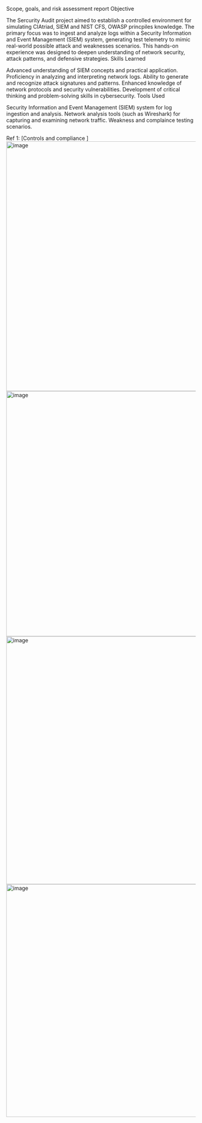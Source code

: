 Scope, goals, and risk assessment report
Objective

The Sercurity Audit project aimed to establish a controlled environment for simulating CIAtriad, SIEM and NIST CFS, OWASP princpiles knowledge. The primary focus was to ingest and analyze logs within a Security Information and Event Management (SIEM) system, generating test telemetry to mimic real-world possible attack and weaknesses scenarios. This hands-on experience was designed to deepen understanding of network security, attack patterns, and defensive strategies.
Skills Learned

Advanced understanding of SIEM concepts and practical application.
Proficiency in analyzing and interpreting network logs.
Ability to generate and recognize attack signatures and patterns.
Enhanced knowledge of network protocols and security vulnerabilities.
Development of critical thinking and problem-solving skills in cybersecurity.
Tools Used

Security Information and Event Management (SIEM) system for log ingestion and analysis.
Network analysis tools (such as Wireshark) for capturing and examining network traffic.
Weakness and complaince testing scenarios.

Ref 1: [Controls and compliance ] 
<img width="1033" height="665" alt="image" src="https://github.com/user-attachments/assets/a476acea-a737-4f02-af19-c74c6fbea128" />
<img width="1015" height="653" alt="image" src="https://github.com/user-attachments/assets/fd2687a0-db8c-442c-9b40-0131453a536f" />
<img width="1013" height="660" alt="image" src="https://github.com/user-attachments/assets/8bf282b3-a356-4d28-996a-cb55bda7ea8e" />
<img width="1010" height="620" alt="image" src="https://github.com/user-attachments/assets/b5f4d699-fd8a-4098-a51f-42804725f335" />




